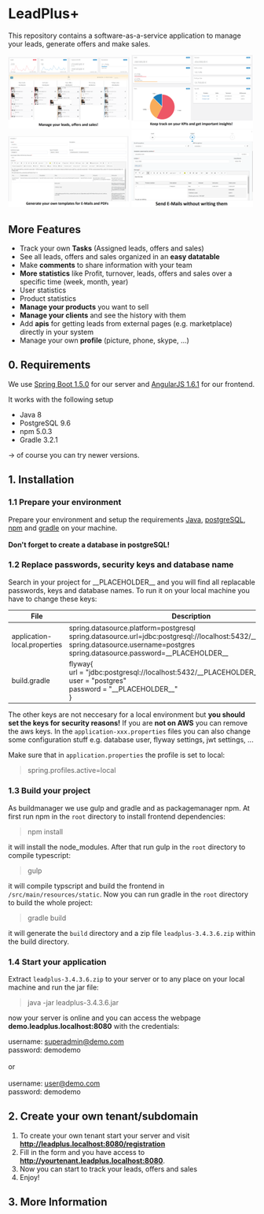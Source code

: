 # LeadPlus+

This repository contains a software-as-a-service application to manage your leads, generate offers and make sales. 

<img src="photos/manage_leads.png" width="49%"></img> <img src="photos/statistics.png" width="49%"></img>
<img src="photos/templates.png" width="49%"></img> <img src="photos/email.png" width="49%"></img>

## More Features

* Track your own **Tasks** (Assigned leads, offers and sales)
* See all leads, offers and sales organized in an **easy datatable**
* Make **comments** to share information with your team
* **More statistics** like Profit, turnover, leads, offers and sales over a specific time (week, month, year)
* User statistics
* Product statistics 
* **Manage your products** you want to sell
* **Manage your clients** and see the history with them
* Add **apis** for getting leads from external pages (e.g. marketplace) directly in your system
* Manage your own **profile** (picture, phone, skype, ...)

## 0. Requirements

We use [Spring Boot 1.5.0](https://spring.io/projects/spring-boot) for our server and [AngularJS 1.6.1](https://angularjs.org/) for our frontend. 

It works with the following setup

* Java 8
* PostgreSQL 9.6
* npm 5.0.3
* Gradle 3.2.1

-> of course you can try newer versions.

## 1. Installation

### 1.1 Prepare your environment
Prepare your environment and setup the requirements [Java](https://www.java.com/de/download/), [postgreSQL](https://www.postgresql.org/), [npm](https://nodejs.org/en/download/) and [gradle](https://gradle.org/install/) on your machine.
<br>
<br>
**Don't forget to create a database in postgreSQL!** 


### 1.2 Replace passwords, security keys and database name

Search in your project for \_\_PLACEHOLDER\_\_ and you will find all replacable passwords, keys and database names. To run it on your local machine you have to change these keys:


File |      Description     
-------------- | ------------ 
application-local.properties | spring.datasource.platform=postgresql<br>spring.datasource.url=jdbc:postgresql://localhost:5432/\_\_PLACEHOLDER\_\_ <br>spring.datasource.username=postgres<br>spring.datasource.password=\_\_PLACEHOLDER\_\_
build.gradle | flyway{<br>  url = "jdbc:postgresql://localhost:5432/\_\_PLACEHOLDER\_\_"<br>  user = "postgres"<br>  password = "\_\_PLACEHOLDER\_\_"<br>}

The other keys are not neccesary for a local environment but **you should set the keys for security reasons!** If you are **not on AWS** you can remove the aws keys. In the `application-xxx.properties` files you can also change some configuration stuff e.g. database user, flyway settings, jwt settings, ...

Make sure that in `application.properties` the profile is set to local:

> spring.profiles.active=local

### 1.3 Build your project

As buildmanager we use gulp and gradle and as packagemanager npm. At first run npm in the `root` directory to install frontend dependencies:

> npm install

it will install the node_modules. After that run gulp in the `root` directory to compile typescript:

> gulp

it will compile typscript and build the frontend in `/src/main/resources/static`.
Now you can run gradle in the `root` directory to build the whole project:

> gradle build

it will generate the `build` directory and a zip file `leadplus-3.4.3.6.zip` within the build directory. 

### 1.4 Start your application

Extract `leadplus-3.4.3.6.zip` to your server or to any place on your local machine and run the jar file:

> java -jar leadplus-3.4.3.6.jar 

now your server is online and you can access the webpage **demo.leadplus.localhost:8080** with the credentials:<br/>

username: superadmin@demo.com<br/>
password: demodemo<br/>
<br/>
or <br/>
<br/>
username: user@demo.com<br/>
password: demodemo<br/>
## 2. Create your own tenant/subdomain

1. To create your own tenant start your server and visit **http://leadplus.localhost:8080/registration** 
2. Fill in the form and you have access to **http://yourtenant.leadplus.localhost:8080**. 
3. Now you can start to track your leads, offers and sales
4. Enjoy!

## 3. More Information




